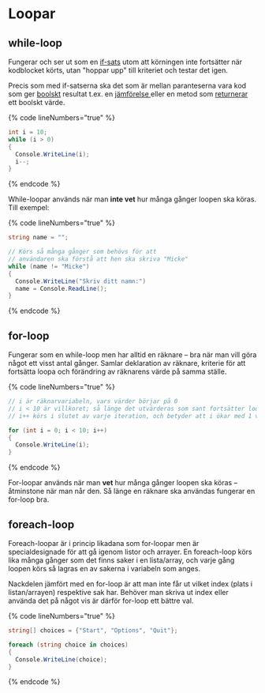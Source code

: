 # Loopar

## while-loop

Fungerar och ser ut som en [if-sats](if-satser.md) utom att körningen inte fortsätter när kodblocket körts, utan "hoppar upp" till kriteriet och testar det igen.

Precis som med if-satserna ska det som är mellan paranteserna vara kod som ger [boolskt](datatyper/#bool) resultat t.ex. en [jämförelse ](operatorer.md#boolska)eller en metod som [returnerar ](egna-metoder.md#returnering)ett boolskt värde.

{% code lineNumbers="true" %}
```csharp
int i = 10;
while (i > 0)
{
  Console.WriteLine(i);
  i--;
}
```
{% endcode %}

While-loopar används när man **inte vet** hur många gånger loopen ska köras. Till exempel:

{% code lineNumbers="true" %}
```csharp
string name = "";

// Körs så många gånger som behövs för att 
// användaren ska förstå att hen ska skriva "Micke"
while (name != "Micke")
{
  Console.WriteLine("Skriv ditt namn:")
  name = Console.ReadLine();
}
```
{% endcode %}

## for-loop

Fungerar som en while-loop men har alltid en räknare – bra när man vill göra något ett visst antal gånger. Samlar deklaration av räknare, kriterie för att fortsätta loopa och förändring av räknarens värde på samma ställe.

{% code lineNumbers="true" %}
```csharp
// i är räknarvariabeln, vars värder börjar på 0
// i < 10 är villkoret; så länge det utvärderas som sant fortsätter loopen köras
// i++ körs i slutet av varje iteration, och betyder att i ökar med 1 varje gång

for (int i = 0; i < 10; i++)
{
  Console.WriteLine(i);
}
```
{% endcode %}

For-loopar används när man **vet** hur många gånger loopen ska köras – åtminstone när man når den. Så länge en räknare ska användas fungerar en for-loop bra.

## foreach-loop

Foreach-loopar är i princip likadana som for-loopar men är specialdesignade för att gå igenom listor och arrayer. En foreach-loop körs lika många gånger som det finns saker i en lista/array, och varje gång loopen körs så lagras en av sakerna i variabeln som anges.

Nackdelen jämfört med en for-loop är att man inte får ut vilket index (plats i listan/arrayen) respektive sak har. Behöver man skriva ut index eller använda det på något vis är därför for-loop ett bättre val.

{% code lineNumbers="true" %}
```csharp
string[] choices = {"Start", "Options", "Quit"};

foreach (string choice in choices)
{
  Console.WriteLine(choice);
}
```
{% endcode %}
